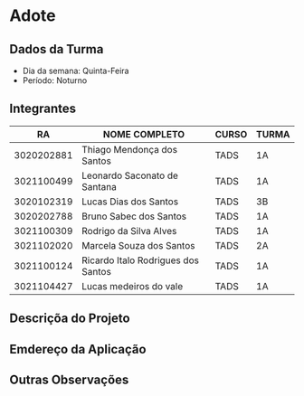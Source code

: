 #  Adote
 
## Dados da Turma
* Dia da semana: Quinta-Feira
* Período: Noturno

## Integrantes
| RA         | NOME COMPLETO                        | CURSO | TURMA |
|------------|--------------------------------------|-------|-------|
| 3020202881 | Thiago Mendonça dos Santos           | TADS  | 1A    |
| 3021100499 | Leonardo Saconato de Santana         | TADS  | 1A    |
| 3020102319 | Lucas Dias dos Santos                | TADS  | 3B    |
| 3020202788 | Bruno Sabec dos Santos               | TADS  | 1A    |
| 3021100309 | Rodrigo da Silva Alves               | TADS  | 1A    |
| 3021102020 | Marcela Souza dos Santos             | TADS  | 2A    |
| 3021100124 | Ricardo Italo Rodrigues dos Santos   | TADS  | 1A    |
| 3021104427 | Lucas medeiros do vale               | TADS  | 1A    |


## Descriçõa do Projeto



## Emdereço da Aplicação


## Outras Observações 